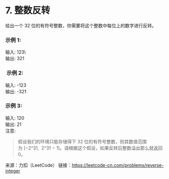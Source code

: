 # 7. 整数反转
给出一个 32 位的有符号整数，你需要将这个整数中每位上的数字进行反转。

### 示例 1:

输入: 123\  
输出: 321
###  示例 2:

输入: -123\
输出: -321
### 示例 3:

输入: 120\
输出: 21\
注意:

>假设我们的环境只能存储得下 32 位的有符号整数，则其数值范围为 [−2^31,  2^31 − 1]。请根据这个假设，如果反转后整数溢出那么就返回 0。

来源：力扣（LeetCode）
链接：https://leetcode-cn.com/problems/reverse-integer
